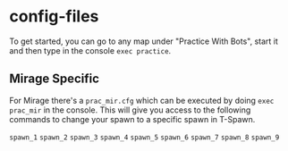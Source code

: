 # config-files

To get started, you can go to any map under "Practice With Bots", start it and then type in the console `exec practice`.

## Mirage Specific

For Mirage there's a `prac_mir.cfg` which can be executed by doing `exec prac_mir` in the console. This will give you access to the following commands to change your spawn to a specific spawn in T-Spawn.

`spawn_1`
`spawn_2`
`spawn_3`
`spawn_4`
`spawn_5`
`spawn_6`
`spawn_7`
`spawn_8`
`spawn_9`

